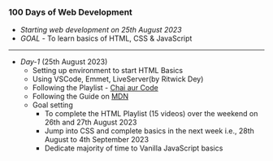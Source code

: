 ### 100 Days of Web Development

- *Starting web development on 25th August 2023*
- *GOAL* - To learn basics of HTML, CSS & JavaScript

---

- *Day-1* (25th August 2023)
    - Setting up environment to start HTML Basics
    - Using VSCode, Emmet, LiveServer(by Ritwick Dey)
    - Following the Playlist - [Chai aur Code](https://www.youtube.com/playlist?list=PLu71SKxNbfoDBNF5s-WH6aLbthSEIMhMI)
    - Following the Guide on [MDN](https://developer.mozilla.org/en-US/docs/Learn/Front-end_web_developer)
    - Goal setting 
        - To complete the HTML Playlist (15 videos) over the weekend on 26th and 27th August 2023
        - Jump into CSS and complete basics in the next week i.e., 28th August to 4th September 2023
        - Dedicate majority of time to Vanilla JavaScript basics